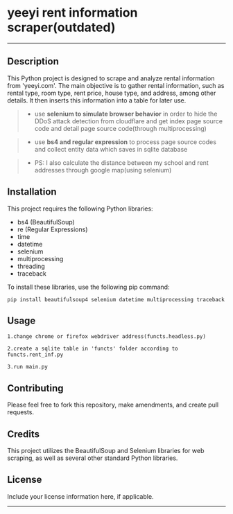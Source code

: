 #  yeeyi rent information scraper(outdated)
 
 
---
 

## Description
This Python project is designed to scrape and analyze rental information from 'yeeyi.com'. The main objective is to gather rental information, such as rental type, room type, rent price, house type, and address, among other details. It then inserts this information into a table for later use.
>   * use **selenium to simulate browser behavior** in order to hide the DDoS attack detection from cloudflare and get index page source code and detail page source code(through multiprocessing)

>  * use **bs4 and regular expression** to process page source codes and collect entity data which saves in sqlite database 

> * PS: I also  calculate  the distance between my school and rent addresses through google map(using selenium)
## Installation
This project requires the following Python libraries:
- bs4 (BeautifulSoup)
- re (Regular Expressions)
- time
- datetime
- selenium
- multiprocessing
- threading
- traceback

To install these libraries, use the following pip command:
```
pip install beautifulsoup4 selenium datetime multiprocessing traceback
```

## Usage

``` 
1.change chrome or firefox webdriver address(functs.headless.py)

2.create a sqlite table in 'functs' folder according to functs.rent_inf.py

3.run main.py
```


## Contributing
Please feel free to fork this repository, make amendments, and create pull requests.

## Credits
This project utilizes the BeautifulSoup and Selenium libraries for web scraping, as well as several other standard Python libraries.

## License
Include your license information here, if applicable.

--- 

